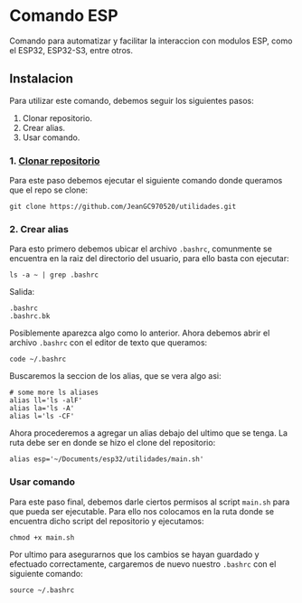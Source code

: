 # Comando ESP

Comando para automatizar y facilitar la interaccion con modulos ESP, como el ESP32, ESP32-S3, entre otros.

## Instalacion

Para utilizar este comando, debemos seguir los siguientes pasos:

1. Clonar repositorio.
2. Crear alias.
3. Usar comando.

### 1. [Clonar repositorio](https://github.com/JeanGC970520/utilidades)

Para este paso debemos ejecutar el siguiente comando donde queramos que el repo se clone:

```console
git clone https://github.com/JeanGC970520/utilidades.git
```

### 2. Crear alias

Para esto primero debemos ubicar el archivo `.bashrc`, comunmente se encuentra en la raiz del directorio del usuario, para ello basta con ejecutar:

```console
ls -a ~ | grep .bashrc
```

Salida:

```console
.bashrc
.bashrc.bk
```

Posiblemente aparezca algo como lo anterior. Ahora debemos abrir el archivo `.bashrc` con el editor de texto que queramos:

```console
code ~/.bashrc
```

Buscaremos la seccion de los alias, que se vera algo asi:

```console
# some more ls aliases
alias ll='ls -alF'
alias la='ls -A'
alias l='ls -CF'
```

Ahora procederemos a agregar un alias debajo del ultimo que se tenga. La ruta debe ser en donde se hizo el clone del repositorio:

```console
alias esp='~/Documents/esp32/utilidades/main.sh'
```

### Usar comando

Para este paso final, debemos darle ciertos permisos al script `main.sh` para que pueda ser ejecutable. Para ello nos colocamos en la ruta donde se encuentra dicho script del repositorio y ejecutamos:

```console
chmod +x main.sh
```

Por ultimo para asegurarnos que los cambios se hayan guardado y efectuado correctamente, cargaremos de nuevo nuestro `.bashrc` con el siguiente comando:

```console
source ~/.bashrc
```
